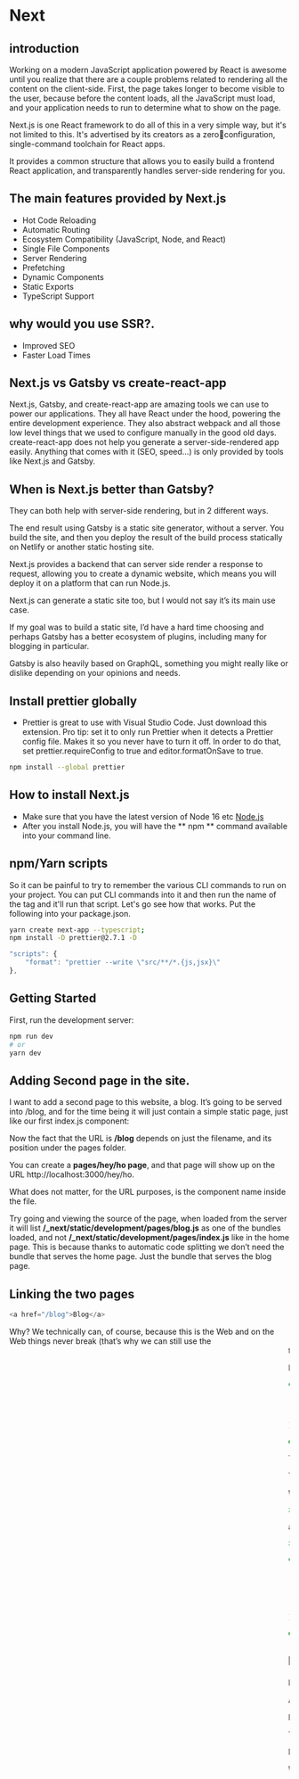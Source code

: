 # Next

## introduction

Working on a modern JavaScript application powered by React is
awesome until you realize that there are a couple problems related to
rendering all the content on the client-side.
First, the page takes longer to become visible to the user, because
before the content loads, all the JavaScript must load, and your
application needs to run to determine what to show on the page.

Next.js is one React framework to do all of this in a very simple way,
but it's not limited to this. It's advertised by its creators as a zeroconfiguration, single-command toolchain for React apps.

It provides a common structure that allows you to easily build a
frontend React application, and transparently handles server-side
rendering for you.

## The main features provided by Next.js

- Hot Code Reloading
- Automatic Routing
- Ecosystem Compatibility (JavaScript, Node, and React)
- Single File Components
- Server Rendering
- Prefetching
- Dynamic Components
- Static Exports
- TypeScript Support

## why would you use SSR?.

- Improved SEO
- Faster Load Times

## Next.js vs Gatsby vs create-react-app

Next.js, Gatsby, and create-react-app are amazing tools we can use to power our applications.
They all have React under the hood, powering the entire development experience. They also abstract webpack and all those low level things that we used to configure manually in the good old days.
create-react-app does not help you generate a server-side-rendered app easily. Anything that comes with it (SEO, speed…) is only provided by tools like Next.js and Gatsby.

## When is Next.js better than Gatsby?

They can both help with server-side rendering, but in 2 different ways.

The end result using Gatsby is a static site generator, without a server. You build the site, and then you deploy the result of the build process statically on Netlify or another static hosting site.

Next.js provides a backend that can server side render a response to request, allowing you to create a dynamic website, which means you will deploy it on a platform that can run Node.js.

Next.js can generate a static site too, but I would not say it’s its main use case.

If my goal was to build a static site, I’d have a hard time choosing and perhaps Gatsby has a better ecosystem of plugins, including many for blogging in particular.

Gatsby is also heavily based on GraphQL, something you might really like or dislike depending on your opinions and needs.

## Install prettier globally

- Prettier is great to use with Visual Studio Code. Just download this extension. Pro tip: set it to only run Prettier when it detects a Prettier config file. Makes it so you never have to turn it off. In order to do that, set prettier.requireConfig to true and editor.formatOnSave to true.

```bash
npm install --global prettier

```

## How to install Next.js

- Make sure that you have the latest version of Node 16 etc
  [Node.js](https://nodejs.org/)
- After you install Node.js, you will have the ** npm ** command available into your command line.

## npm/Yarn scripts

So it can be painful to try to remember the various CLI commands to run on your project. You can put CLI commands into it and then run the name of the tag and it'll run that script. Let's go see how that works. Put the following into your package.json.

```bash
yarn create next-app --typescript;
npm install -D prettier@2.7.1 -D
```

```javascript
"scripts": {
    "format": "prettier --write \"src/**/*.{js,jsx}\"
},
```

## Getting Started

First, run the development server:

```bash
npm run dev
# or
yarn dev
```

## Adding Second page in the site.

I want to add a second page to this website, a blog. It’s going to be served into /blog, and for the time being it will just contain a simple static page, just like our first index.js component:

Now the fact that the URL is **/blog** depends on just the filename, and its position under the pages folder.

You can create a **pages/hey/ho page**, and that page will show up on the URL http://localhost:3000/hey/ho.

What does not matter, for the URL purposes, is the component name inside the file.

Try going and viewing the source of the page, when loaded from the server it will list **/\_next/static/development/pages/blog.js** as one of the bundles loaded, and not **/\_next/static/development/pages/index.js** like in the home page. This is because thanks to automatic code splitting we don’t need the bundle that serves the home page. Just the bundle that serves the blog page.

## Linking the two pages

```js
<a href="/blog">Blog</a>
```

Why? We technically can, of course, because this is the Web and on the Web things never break (that’s why we can still use the <marquee> tag. But one of the main benefits of using Next is that once a page is loaded, transitions to other page are very fast thanks to client-side rendering.

If you use a plain a link:

```javascript
const Index = () => (
  <div>
    <h1>Home page</h1>
    <a href="/blog">Blog</a>
  </div>
);

export default Index;
```

The first time we load http://localhost:3000/ we get all the page bundles loaded:
Now if you click the “Preserve log” button (to avoid clearing the Network panel), and click the “Blog” link, this is what happens:
We got all that JavaScript from the server, again! But.. we don’t need all that JavaScript if we already got it. We’d just need the blog.js page bundle, the only one that’s new to the page.

To fix this problem, we use a component provided by Next, called Link.

We import it:

```javascript
import Link from "next/link";
```

and then we use it to wrap our link, like this:

```javascript
import Link from "next/link";

const Index = () => (
  <div>
    <h1>Home page</h1>
    <Link href="/blog">
      <a>Blog</a>
    </Link>
  </div>
);

export default Index;
```

## Dynamic content with the router

In the previous chapter we saw how to link the home to the blog page.

A blog is a great use case for Next.js, one we’ll continue to explore in this chapter by adding blog posts.

Blog posts have a dynamic URL. For example a post titled “Hello World” might have the URL **/blog/hello-world**. A post titled “My second post” might have the URL **/blog/my-second-post**.

This content is dynamic, and might be taken from a database, markdown files or more.

Next.js can serve dynamic content based on a dynamic URL.

We create a dynamic URL by creating a dynamic page with the **[]** syntax.
